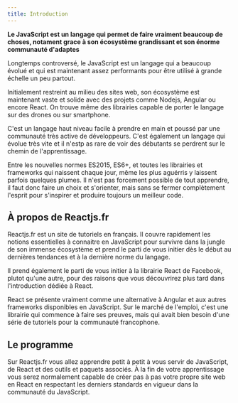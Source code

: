 ```yaml
---
title: Introduction
---
```


**Le JavaScript est un langage qui permet de faire vraiment beaucoup de choses, notament grace à son écosystème grandissant et son énorme communauté d'adaptes**

Longtemps controversé, le JavaScript est un langage qui a beaucoup évolué et qui est maintenant assez performants pour être utilisé à grande échelle un peu partout.

Initialement restreint au milieu des sites web, son écosystème est maintenant vaste et solide avec des projets comme Nodejs, Angular ou encore React. On trouve même des librairies capable de porter le langage sur des drones ou sur smartphone.

C'est un langage haut niveau facile à prendre en main et poussé par une communauté très active de développeurs. C'est également un langage qui évolue très vite et il n'estp as rare de voir des débutants se perdrent sur le chemin de l'apprentissage.

Entre les nouvelles normes ES2015, ES6+, et toutes les librairies et frameworks qui naissent chaque jour, même les plus aguérris y laissent parfois quelques plumes. Il n'est pas forcement possible de tout apprendre, il faut donc faire un choix et s'orienter, mais sans se fermer complètement l'esprit pour s'inspirer et produire toujours un meilleur code.

## À propos de Reactjs.fr

Reactjs.fr est un site de tutoriels en français. Il couvre rapidement les notions essentielles à connaitre en JavaScript pour survivre dans la jungle de son immense écosystème et prend le parti de vous initier dès le début au dernières tendances et à la dernière norme du langage.

Il prend également le parti de vous initier à la librairie React de Facebook, plutot qu'une autre, pour des raisons que vous découvrirez plus tard dans l'introduction dédiée à React.

React se présente vraiment comme une alternative à Angular et aux autres frameworks disponibles en JavaScript. Sur le marché de l'emploi, c'est une librairie qui commence à faire ses preuves, mais qui avait bien besoin d'une série de tutoriels pour la communauté francophone.

## Le programme

Sur Reactjs.fr vous allez apprendre petit à petit à vous servir de JavaScript, de React et des outils et paquets associés. À la fin de votre apprentissage vous serez normalement capable de créer pas à pas votre propre site web en React en respectant les derniers standards en vigueur dans la communauté du JavaScript.
